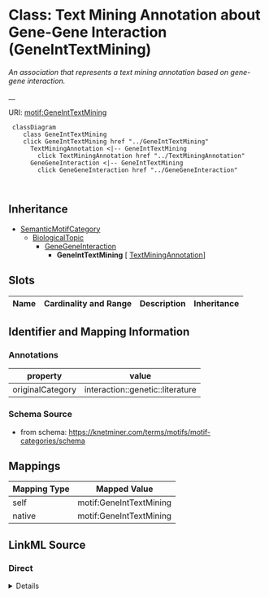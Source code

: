 

# Class: Text Mining Annotation about Gene-Gene Interaction (GeneIntTextMining) 


_An association that represents a text mining annotation based on gene-gene interaction._

__





URI: [motif:GeneIntTextMining](https://knetminer.com/terms/motifs/motif-categories/GeneIntTextMining)






```mermaid
 classDiagram
    class GeneIntTextMining
    click GeneIntTextMining href "../GeneIntTextMining"
      TextMiningAnnotation <|-- GeneIntTextMining
        click TextMiningAnnotation href "../TextMiningAnnotation"
      GeneGeneInteraction <|-- GeneIntTextMining
        click GeneGeneInteraction href "../GeneGeneInteraction"
      
      
```





## Inheritance
* [SemanticMotifCategory](SemanticMotifCategory.md)
    * [BiologicalTopic](BiologicalTopic.md)
        * [GeneGeneInteraction](GeneGeneInteraction.md)
            * **GeneIntTextMining** [ [TextMiningAnnotation](TextMiningAnnotation.md)]



## Slots

| Name | Cardinality and Range | Description | Inheritance |
| ---  | --- | --- | --- |









## Identifier and Mapping Information





### Annotations

| property | value |
| --- | --- |
| originalCategory | interaction::genetic::literature |




### Schema Source


* from schema: https://knetminer.com/terms/motifs/motif-categories/schema




## Mappings

| Mapping Type | Mapped Value |
| ---  | ---  |
| self | motif:GeneIntTextMining |
| native | motif:GeneIntTextMining |







## LinkML Source

<!-- TODO: investigate https://stackoverflow.com/questions/37606292/how-to-create-tabbed-code-blocks-in-mkdocs-or-sphinx -->

### Direct

<details>
```yaml
name: GeneIntTextMining
annotations:
  originalCategory:
    tag: originalCategory
    value: interaction::genetic::literature
description: 'An association that represents a text mining annotation based on gene-gene
  interaction.

  '
title: Text Mining Annotation about Gene-Gene Interaction
notes:
- 'original category no: 2.11'
from_schema: https://knetminer.com/terms/motifs/motif-categories/schema
is_a: GeneGeneInteraction
mixins:
- TextMiningAnnotation

```
</details>

### Induced

<details>
```yaml
name: GeneIntTextMining
annotations:
  originalCategory:
    tag: originalCategory
    value: interaction::genetic::literature
description: 'An association that represents a text mining annotation based on gene-gene
  interaction.

  '
title: Text Mining Annotation about Gene-Gene Interaction
notes:
- 'original category no: 2.11'
from_schema: https://knetminer.com/terms/motifs/motif-categories/schema
is_a: GeneGeneInteraction
mixins:
- TextMiningAnnotation

```
</details>
